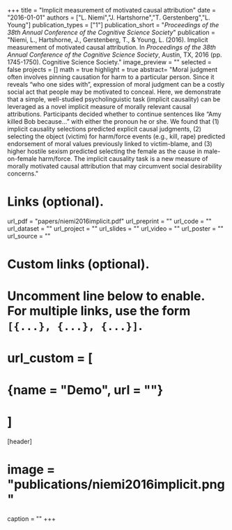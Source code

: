 +++
title = "Implicit measurement of motivated causal attribution"
date = "2016-01-01"
authors = ["L. Niemi","J. Hartshorne","T. Gerstenberg","L. Young"]
publication_types = ["1"]
publication_short = "_Proceedings of the 38th Annual Conference of the Cognitive Science Society_"
publication = "Niemi, L., Hartshorne, J., Gerstenberg, T., & Young, L. (2016). Implicit measurement of motivated causal attribution. In _Proceedings of the 38th Annual Conference of the Cognitive Science Society_, Austin, TX, 2016 (pp. 1745-1750). Cognitive Science Society."
image_preview = ""
selected = false
projects = []
math = true
highlight = true
abstract= "Moral judgment often involves pinning causation for harm to a particular person. Since it reveals “who one sides with”, expression of moral judgment can be a costly social act that people may be motivated to conceal. Here, we demonstrate that a simple, well-studied psycholinguistic task (implicit causality) can be leveraged as a novel implicit measure of morally relevant causal attributions. Participants decided whether to continue sentences like “Amy killed Bob because...” with either the pronoun he or she. We found that (1) implicit causality selections predicted explicit causal judgments, (2) selecting the object (victim) for harm/force events (e.g., kill, rape) predicted endorsement of moral values previously linked to victim-blame, and (3) higher hostile sexism predicted selecting the female as the cause in male-on-female harm/force. The implicit causality task is a new measure of morally motivated causal attribution that may circumvent social desirability concerns."

# Links (optional).
url_pdf = "papers/niemi2016implicit.pdf"
url_preprint = ""
url_code = ""
url_dataset = ""
url_project = ""
url_slides = ""
url_video = ""
url_poster = ""
url_source = ""

# Custom links (optional).
#   Uncomment line below to enable. For multiple links, use the form `[{...}, {...}, {...}]`.
# url_custom = [
# {name = "Demo", url = ""}
# ]

[header]
# image = "publications/niemi2016implicit.png"
caption = ""
+++
